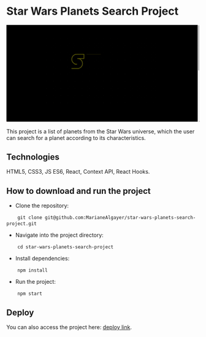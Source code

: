 # Star Wars Planets Search Project

![image](app.gif)

This project is a list of planets from the Star Wars universe, which the user can search for a planet according to its characteristics.

## Technologies

HTML5, CSS3, JS ES6, React, Context API, React Hooks.

## How to download and run the project

- Clone the repository:

```
    git clone git@github.com:MarianeAlgayer/star-wars-planets-search-project.git
```

- Navigate into the project directory:

```
    cd star-wars-planets-search-project
```

- Install dependencies:

```
    npm install
```

- Run the project:

```
    npm start
```

## Deploy

You can also access the project here: [deploy link](https://MarianeAlgayer.github.io/star-wars-planets-search-project).
